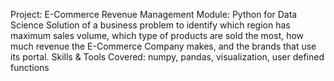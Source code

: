 Project: E-Commerce Revenue Management
Module: Python for Data Science
Solution of a business problem to identify which region has maximum sales volume, which type of products are sold the most, how much revenue the E-Commerce Company makes, and the brands that use its portal.
Skills & Tools Covered: numpy, pandas, visualization, user defined functions

